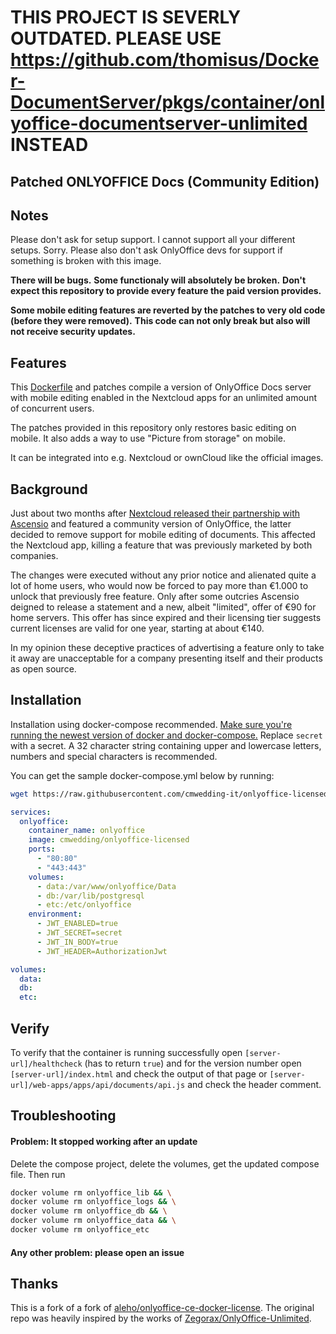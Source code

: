 # THIS PROJECT IS SEVERLY OUTDATED. PLEASE USE <https://github.com/thomisus/Docker-DocumentServer/pkgs/container/onlyoffice-documentserver-unlimited> INSTEAD

## Patched ONLYOFFICE Docs (Community Edition)

## Notes

Please don't ask for setup support. I cannot support all your different setups. Sorry.
Please also don't ask OnlyOffice devs for support if something is broken with this image.

**There will be bugs.**
**Some functionaly will absolutely be broken.**
**Don't expect this repository to provide every feature the paid version provides.**

**Some mobile editing features are reverted by the patches to very old code (before they were removed).**
**This code can not only break but also will not receive security updates.**

## Features

This [Dockerfile](./Dockerfile) and patches compile a version of
OnlyOffice Docs server with mobile editing enabled in the Nextcloud apps for an
unlimited amount of concurrent users.

The patches provided in this repository only restores basic editing on mobile. It also adds a way to use "Picture from storage" on mobile.

It can be integrated into e.g. Nextcloud or ownCloud like the official images.

## Background

Just about two months after [Nextcloud released their partnership with Ascensio](https://nextcloud.com/blog/onlyoffice-and-nextcloud-partnering-up/)
and featured a community version of OnlyOffice, the latter decided to remove
support for mobile editing of documents. This affected the Nextcloud app,
killing a feature that was previously marketed by both companies.

The changes were executed without any prior notice and alienated quite a lot of
home users, who would now be forced to pay more than €1.000 to unlock that
previously free feature. Only after some outcries Ascensio deigned to release a
statement and a new, albeit "limited", offer of €90 for home servers. This
offer has since expired and their licensing tier suggests current licenses are
valid for one year, starting at about €140.

In my opinion these deceptive practices of advertising a feature only to take
it away are unacceptable for a company presenting itself and their products as
open source.


## Installation
Installation using docker-compose recommended. 
[Make sure you're running the newest version of docker and docker-compose.](https://docs.docker.com/engine/install/)
Replace `secret` with a secret. A 32 character string containing upper and lowercase letters, numbers and special characters is recommended.

You can get the sample docker-compose.yml below by running:
```bash
wget https://raw.githubusercontent.com/cmwedding-it/onlyoffice-licensed/main/docker-compose.yml
```

```yml
services:
  onlyoffice:
    container_name: onlyoffice
    image: cmwedding/onlyoffice-licensed
    ports:
      - "80:80"
      - "443:443"
    volumes:
      - data:/var/www/onlyoffice/Data
      - db:/var/lib/postgresql
      - etc:/etc/onlyoffice
    environment:
      - JWT_ENABLED=true
      - JWT_SECRET=secret
      - JWT_IN_BODY=true
      - JWT_HEADER=AuthorizationJwt

volumes:
  data:
  db:
  etc:
```

## Verify

To verify that the container is running successfully open
`[server-url]/healthcheck` (has to return `true`) and for the version number open
`[server-url]/index.html` and check the output of that page or
`[server-url]/web-apps/apps/api/documents/api.js` and check the header comment.

## Troubleshooting

#### Problem: It stopped working after an update <br>
Delete the compose project, delete the volumes, get the updated compose file.
Then run
```bash
docker volume rm onlyoffice_lib && \
docker volume rm onlyoffice_logs && \
docker volume rm onlyoffice_db && \
docker volume rm onlyoffice_data && \
docker volume rm onlyoffice_etc
```

#### Any other problem: please open an issue

## Thanks

This is a fork of a fork of [aleho/onlyoffice-ce-docker-license](https://github.com/aleho/onlyoffice-ce-docker-license). The original repo was heavily inspired by the works of
[Zegorax/OnlyOffice-Unlimited](https://github.com/Zegorax/OnlyOffice-Unlimited).
